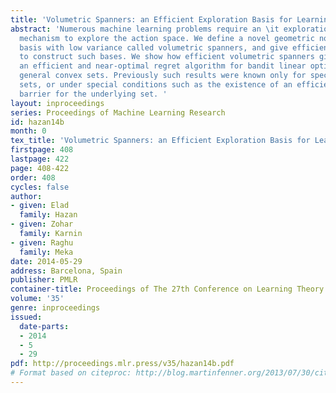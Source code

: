 ```yaml
---
title: 'Volumetric Spanners: an Efficient Exploration Basis for Learning '
abstract: 'Numerous machine learning problems require an \it exploration basis - a
  mechanism to explore the action space. We define a novel geometric notion of exploration
  basis with low variance called volumetric spanners, and give efficient algorithms
  to construct such bases. We show how efficient volumetric spanners give rise to
  an efficient and near-optimal regret algorithm for bandit linear optimization over
  general convex sets. Previously such results were known only for specific convex
  sets, or under special conditions such as the existence of an efficient self-concordant
  barrier for the underlying set. '
layout: inproceedings
series: Proceedings of Machine Learning Research
id: hazan14b
month: 0
tex_title: 'Volumetric Spanners: an Efficient Exploration Basis for Learning '
firstpage: 408
lastpage: 422
page: 408-422
order: 408
cycles: false
author:
- given: Elad
  family: Hazan
- given: Zohar
  family: Karnin
- given: Raghu
  family: Meka
date: 2014-05-29
address: Barcelona, Spain
publisher: PMLR
container-title: Proceedings of The 27th Conference on Learning Theory
volume: '35'
genre: inproceedings
issued:
  date-parts:
  - 2014
  - 5
  - 29
pdf: http://proceedings.mlr.press/v35/hazan14b.pdf
# Format based on citeproc: http://blog.martinfenner.org/2013/07/30/citeproc-yaml-for-bibliographies/
---
```

